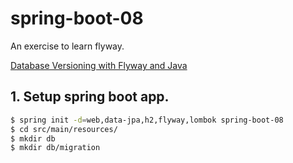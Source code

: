 # spring-boot-08
An exercise to learn flyway.

[Database Versioning with Flyway and Java](https://auth0.com/blog/incrementally-changing-your-database-with-java-and-flyway/)

## 1. Setup spring boot app.
```bash
$ spring init -d=web,data-jpa,h2,flyway,lombok spring-boot-08
$ cd src/main/resources/
$ mkdir db
$ mkdir db/migration
```